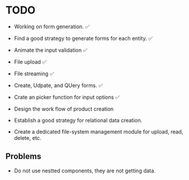 # TODO

- Working on form generation. ✅
- Find a good strategy to generate forms for each entity. ✅
- Animate the input validation ✅
- File upload ✅
- File streaming ✅
- Create, Udpate, and QUery forms. ✅
- Crate an picker function for input options ✅
- Design the work flow of product creation
- Establish a good strategy for relational data creation.

- Create a dedicated file-system management module for upload, read, delete, etc.


## Problems

- Do not use nestted components, they are not getting data.
